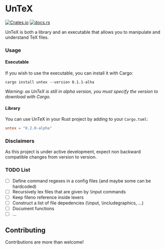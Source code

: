 # UnTeX

[![Crates.io](https://img.shields.io/crates/v/untex)](https://crates.io/crates/untex)
[![docs.rs](https://img.shields.io/docsrs/untex)](https://docs.rs/untex)

UnTeX is both a library and an executable that allows you to manipulate and understand TeX files.

### Usage

#### Executable

If you wish to use the executable, you can install it with Cargo:
```
cargo install untex --version 0.1.1-alha
```
*Warning: as UnTeX is still in alpha version, you must specify the version to download with Cargo.*

#### Library

You can use UnTeX in your Rust project by adding to your `Cargo.toml`:
```toml
untex = "0.2.0-alpha"
```

### Disclaimers

As this project is under active development, expect non backward compatible changes from version to version.

### TODO List

- [ ] Define command regexes in a config files (and maybe some can be hardcoded)
- [ ] Recursively lex files that are given by \input commands
- [ ] Keep fileno reference inside lexers
- [ ] Construct a list of file depedencies (\input, \includegraphics, ...)
- [ ] Document functions
- [ ] ...

## Contributing

Contributions are more than welcome!
